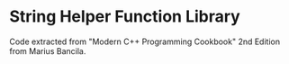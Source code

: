 # String Helper Function Library

Code extracted from "Modern C++ Programming Cookbook" 2nd Edition from Marius Bancila.